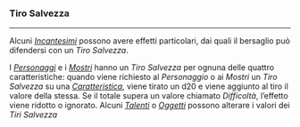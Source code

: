 ### Tiro Salvezza
---

Alcuni [*Incantesimi*](..\magia.md) possono avere effetti particolari, dai quali il bersaglio può difendersi con un *Tiro Salvezza*.

I [*Personaggi*](..\personaggio.md) e i [*Mostri*](..\mostri.md) hanno un *Tiro Salvezza* per ognuna delle quattro caratteristiche: quando viene richiesto al *Personaggio* o ai *Mostri*  un *Tiro Salvezza* su una [*Caratteristica*](..\personaggio\caratteristiche.md), viene tirato un d20 e viene aggiunto al tiro il valore della stessa. Se il totale supera un valore chiamato *Difficoltà*, l’effetto viene ridotto o ignorato. Alcuni [*Talenti*](..\personaggio\talenti.md) o [*Oggetti*](..\oggetti.md) possono alterare i valori dei *Tiri Salvezza*